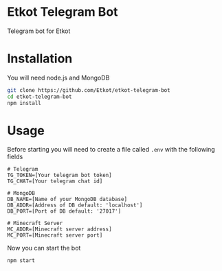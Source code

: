 # Etkot Telegram Bot

Telegram bot for Etkot

# Installation

You will need node.js and MongoDB

```sh
git clone https://github.com/Etkot/etkot-telegram-bot
cd etkot-telegram-bot
npm install
```

# Usage

Before starting you will need to create a file called `.env` with the following fields

```
# Telegram
TG_TOKEN=[Your telegram bot token]
TG_CHAT=[Your telegram chat id]

# MongoDB
DB_NAME=[Name of your MongoDB database]
DB_ADDR=[Address of DB default: 'localhost']
DB_PORT=[Port of DB default: '27017']

# Minecraft Server
MC_ADDR=[Minecraft server address]
MC_PORT=[Minecraft server port]
```

Now you can start the bot

```sh
npm start
```
